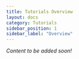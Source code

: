 ```yaml
---
title: Tutorials Overview
layout: docs
category: Tutorials
sidebar_position: 1
sidebar_label: "Overview"
---
```


*Content to be added soon!*

